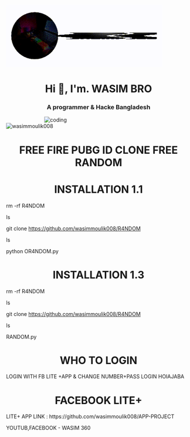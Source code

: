 
![logo](https://github.com/wasimmoulik008/wasimmoulik008/blob/main/lv_0_20230712234709.gif)
<h1 align="center">Hi 👋, I'm. WASIM BRO</h1>
<h3 align="center">A programmer & Hacke Bangladesh</h3>
<img align="right" alt="coding" width="400" src="https://media0.giphy.com/media/3og0ILLVvPp8d64Jd6/giphy.gif?cid=6c09b952r45hh8qbpqvibly66ayewkunzvbu10hm8gy6nipz&ep=v1_internal_gif_by_id&rid=giphy.gif&ct=g">
<p align="left"> <img src="https://komarev.com/ghpvc/?username=wasimmoulik008&label=Profile%20views&color=0e75b6&style=flat" alt="wasimmoulik008" /> </p>

<h1 align="center">FREE FIRE PUBG ID CLONE FREE RANDOM</h1>

<h1 align="center">INSTALLATION 1.1</h1>
rm -rf R4NDOM

ls

git clone https://github.com/wasimmoulik008/R4NDOM

ls

python OR4NDOM.py

<h1 align="center">INSTALLATION 1.3</h1>
rm -rf R4NDOM

ls

git clone https://github.com/wasimmoulik008/R4NDOM

ls

RANDOM.py


<h1 align="center">WHO TO LOGIN</h1>
LOGIN WITH FB LITE +APP & CHANGE NUMBER+PASS 
LOGIN HOIAJABA
<h1 align="center">FACEBOOK LITE+</h1>
LITE+ APP LINK : https://github.com/wasimmoulik008/APP-PROJECT

YOUTUB,FACEBOOK - WASIM 360

